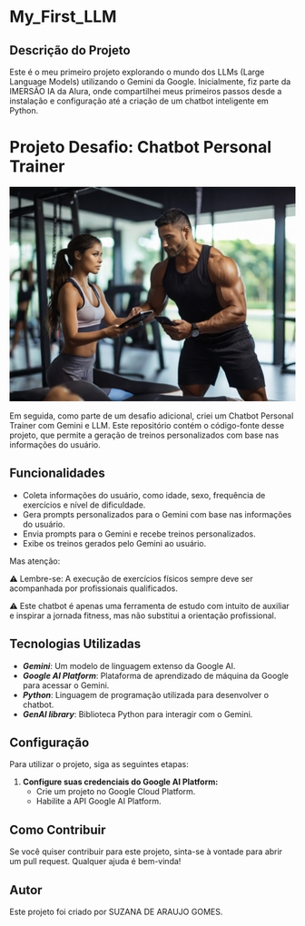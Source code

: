 # My_First_LLM



## Descrição do Projeto

Este é o meu primeiro projeto explorando o mundo dos LLMs (Large Language Models) utilizando o Gemini da Google. Inicialmente, fiz parte da IMERSÃO IA da Alura, onde compartilhei meus primeiros passos desde a instalação e configuração até a criação de um chatbot inteligente em Python.

# Projeto Desafio: Chatbot Personal Trainer



![Descrição da imagem](https://github.com/suzanagomes/My_First_LLM/blob/main/Chat_de_Personal_Trainer.jpg)


Em seguida, como parte de um desafio adicional, criei um Chatbot Personal Trainer com Gemini e LLM. Este repositório contém o código-fonte desse projeto, que permite a geração de treinos personalizados com base nas informações do usuário.

## Funcionalidades

- Coleta informações do usuário, como idade, sexo, frequência de exercícios e nível de dificuldade.
- Gera prompts personalizados para o Gemini com base nas informações do usuário.
- Envia prompts para o Gemini e recebe treinos personalizados.
- Exibe os treinos gerados pelo Gemini ao usuário.

Mas atenção:

⚠ Lembre-se: A execução de exercícios físicos sempre deve ser acompanhada por profissionais qualificados.

⚠ Este chatbot é apenas uma ferramenta de estudo com intuito de auxiliar e inspirar a jornada fitness, mas não substitui a orientação profissional.

## Tecnologias Utilizadas

- __*Gemini*__: Um modelo de linguagem extenso da Google AI.
- __*Google AI Platform*__: Plataforma de aprendizado de máquina da Google para acessar o Gemini.
- __*Python*__: Linguagem de programação utilizada para desenvolver o chatbot.
- __*GenAI library*__: Biblioteca Python para interagir com o Gemini.

## Configuração

Para utilizar o projeto, siga as seguintes etapas:

1. **Configure suas credenciais do Google AI Platform:**
   - Crie um projeto no Google Cloud Platform.
   - Habilite a API Google AI Platform.
   
## Como Contribuir

Se você quiser contribuir para este projeto, sinta-se à vontade para abrir um pull request. Qualquer ajuda é bem-vinda!

## Autor

Este projeto foi criado por SUZANA DE ARAUJO GOMES.


